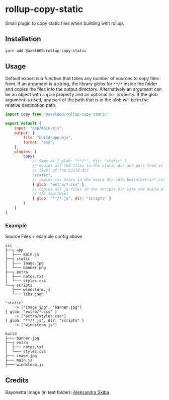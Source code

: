 # rollup-copy-static
Small plugin to copy static files when building with rollup.

## Installation
```bash
yarn add @axel669/rollup-copy-static
```

## Usage
Default export is a function that takes any number of sources to copy files
from. If an argument is a string, the library globs for `**/*` inside the folder
and copies the files into the output directory. Alternatively an argument can
be an object with a `glob` property and an optional `dir` property. If the glob
argument is used, any part of the path that is in the blob will be in the
relative destination path.

```js
import copy from "@axel669/rollup-copy-static"

export default {
    input: "app/main.mjs",
    output: {
        file: "build/app.mjs",
        format: "esm",
    },
    plugins: [
        copy(
            // Same as { glob: "**/*", dir: "static" }
            // Copies all the files in the static dir and puts them at the top
            // level of the build dir
            "static",
            // copies css files in the extra dir into build/extra/*.css
            { glob: "extra/*.css" },
            // Copies all js files in the scripts dir into the build dir at
            // the top level
            { glob: "**/*.js", dir: "scripts" }
        )
    ]
}
```

### Example
Source Files + example config above
```
src
├──┬ app
│  ├─── main.js
├──┬ static
│  ├─── image.jpg
│  └─── banner.png
├──┬ extra
│  ├─── notes.txt
│  └─── styles.css
└──┬ scripts
   ├─── windstorm.js
   └─── libs.json

"static"
    -> ["image.jpg", "banner.jpg"]
{ glob: "extra/*.css" }
    -> ["extra/styles.css"]
{ glob: "**/*.js", dir: "scripts" }
    -> ["windstorm.js"]

build
├─── banner.jpg
├──┬ extra
│  ├─── notes.txt
│  └─── styles.css
├─── image.jpg
├─── main.js
├─── windstorm.js
```

## Credits
Bayonetta Image (in test folder):
[Aleksandra Skiba](https://twitter.com/alexineskiba/status/1441433433700552705?s=21)
